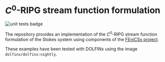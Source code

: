# $C^0$-RIPG stream function formulation

![unit tests badge](https://github.com/nate-sime/C0-RIPG-streamfunction/actions/workflows/run_tests.yml/badge.svg)

The repository provides an implementation of the $C^0$-RIPG stream function
formulation of the Stokes system using components of the
[FEniCSx project](https://fenicsproject.org/).

These examples have been tested with DOLFINx using the image
`dolfinx/dolfinx:nightly`.